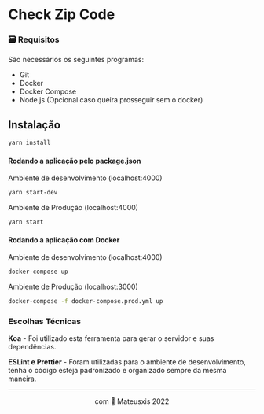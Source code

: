 # Check Zip Code

### 🗃 Requisitos

São necessários os seguintes programas:

- Git
- Docker
- Docker Compose
- Node.js (Opcional caso queira prosseguir sem o docker)

## Instalação

```sh
yarn install
```

#### Rodando a aplicação pelo package.json

Ambiente de desenvolvimento (localhost:4000)

```sh
yarn start-dev
```

Ambiente de Produção (localhost:4000)

```sh
yarn start
```

#### Rodando a aplicação com Docker

Ambiente de desenvolvimento (localhost:4000)

```sh
docker-compose up
```

Ambiente de Produção (localhost:3000)

```sh
docker-compose -f docker-compose.prod.yml up
```

### Escolhas Técnicas

**Koa** - Foi utilizado esta ferramenta para gerar o servidor e suas dependências.

**ESLint e Prettier** - Foram utilizadas para o ambiente de desenvolvimento, tenha o código esteja padronizado e organizado sempre da mesma maneira.

<hr/>

<p align="center">
    com 🦎 Mateusxis 2022
</p>
